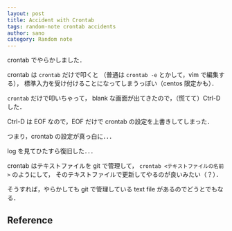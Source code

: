 ```yaml
---
layout: post
title: Accident with Crontab
tags: random-note crontab accidents
author: sano
category: Random note
---
```


crontab でやらかしました．

crontab は
`crontab`
だけで叩くと
（普通は `crontab -e` とかして，vim で編集する），
標準入力を受け付けることになってしまうっぽい（centos 限定かも）．

`crontab` だけで叩いちゃって，
blank な画面が出てきたので，（慌てて）Ctrl-D した．

Ctrl-D は EOF なので，EOF だけで crontab の設定を上書きしてしまった．

つまり，crontab の設定が真っ白に．．．

log を見てひたすら復旧した．．．

crontab はテキストファイルを git で管理して，
`crontab <テキストファイルの名前>` のようにして，
そのテキストファイルで更新してやるのが良いみたい（？）．

そうすれば，やらかしても git で管理している text file があるのでどうとでもなる．

## Reference
